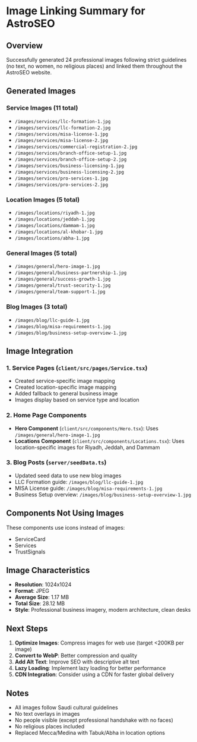 # Image Linking Summary for AstroSEO

## Overview
Successfully generated 24 professional images following strict guidelines (no text, no women, no religious places) and linked them throughout the AstroSEO website.

## Generated Images

### Service Images (11 total)
- `/images/services/llc-formation-1.jpg`
- `/images/services/llc-formation-2.jpg`
- `/images/services/misa-license-1.jpg`
- `/images/services/misa-license-2.jpg`
- `/images/services/commercial-registration-2.jpg`
- `/images/services/branch-office-setup-1.jpg`
- `/images/services/branch-office-setup-2.jpg`
- `/images/services/business-licensing-1.jpg`
- `/images/services/business-licensing-2.jpg`
- `/images/services/pro-services-1.jpg`
- `/images/services/pro-services-2.jpg`

### Location Images (5 total)
- `/images/locations/riyadh-1.jpg`
- `/images/locations/jeddah-1.jpg`
- `/images/locations/dammam-1.jpg`
- `/images/locations/al-khobar-1.jpg`
- `/images/locations/abha-1.jpg`

### General Images (5 total)
- `/images/general/hero-image-1.jpg`
- `/images/general/business-partnership-1.jpg`
- `/images/general/success-growth-1.jpg`
- `/images/general/trust-security-1.jpg`
- `/images/general/team-support-1.jpg`

### Blog Images (3 total)
- `/images/blog/llc-guide-1.jpg`
- `/images/blog/misa-requirements-1.jpg`
- `/images/blog/business-setup-overview-1.jpg`

## Image Integration

### 1. Service Pages (`client/src/pages/Service.tsx`)
- Created service-specific image mapping
- Created location-specific image mapping
- Added fallback to general business image
- Images display based on service type and location

### 2. Home Page Components
- **Hero Component** (`client/src/components/Hero.tsx`): Uses `/images/general/hero-image-1.jpg`
- **Locations Component** (`client/src/components/Locations.tsx`): Uses location-specific images for Riyadh, Jeddah, and Dammam

### 3. Blog Posts (`server/seedData.ts`)
- Updated seed data to use new blog images
- LLC Formation guide: `/images/blog/llc-guide-1.jpg`
- MISA License guide: `/images/blog/misa-requirements-1.jpg`
- Business Setup overview: `/images/blog/business-setup-overview-1.jpg`

## Components Not Using Images
These components use icons instead of images:
- ServiceCard
- Services
- TrustSignals

## Image Characteristics
- **Resolution**: 1024x1024
- **Format**: JPEG
- **Average Size**: 1.17 MB
- **Total Size**: 28.12 MB
- **Style**: Professional business imagery, modern architecture, clean desks

## Next Steps
1. **Optimize Images**: Compress images for web use (target <200KB per image)
2. **Convert to WebP**: Better compression and quality
3. **Add Alt Text**: Improve SEO with descriptive alt text
4. **Lazy Loading**: Implement lazy loading for better performance
5. **CDN Integration**: Consider using a CDN for faster global delivery

## Notes
- All images follow Saudi cultural guidelines
- No text overlays in images
- No people visible (except professional handshake with no faces)
- No religious places included
- Replaced Mecca/Medina with Tabuk/Abha in location options
